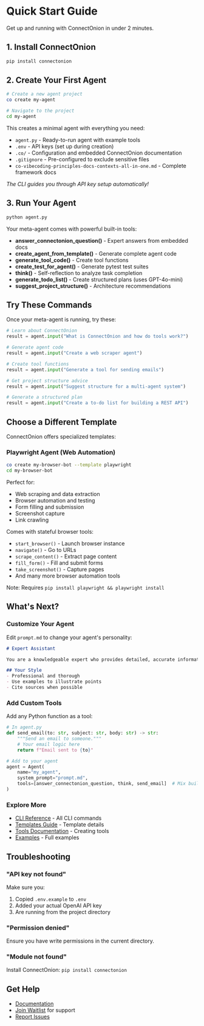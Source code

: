 # Quick Start Guide

Get up and running with ConnectOnion in under 2 minutes.

## 1. Install ConnectOnion

```bash
pip install connectonion
```

## 2. Create Your First Agent

```bash
# Create a new agent project
co create my-agent

# Navigate to the project
cd my-agent
```

This creates a minimal agent with everything you need:
- `agent.py` - Ready-to-run agent with example tools
- `.env` - API keys (set up during creation)
- `.co/` - Configuration and embedded ConnectOnion documentation
- `.gitignore` - Pre-configured to exclude sensitive files
- `co-vibecoding-principles-docs-contexts-all-in-one.md` - Complete framework docs

*The CLI guides you through API key setup automatically!*

## 3. Run Your Agent

```bash
python agent.py
```

Your meta-agent comes with powerful built-in tools:
- **answer_connectonion_question()** - Expert answers from embedded docs
- **create_agent_from_template()** - Generate complete agent code
- **generate_tool_code()** - Create tool functions
- **create_test_for_agent()** - Generate pytest test suites
- **think()** - Self-reflection to analyze task completion
- **generate_todo_list()** - Create structured plans (uses GPT-4o-mini)
- **suggest_project_structure()** - Architecture recommendations

## Try These Commands

Once your meta-agent is running, try these:

```python
# Learn about ConnectOnion
result = agent.input("What is ConnectOnion and how do tools work?")

# Generate agent code
result = agent.input("Create a web scraper agent")

# Create tool functions
result = agent.input("Generate a tool for sending emails")

# Get project structure advice
result = agent.input("Suggest structure for a multi-agent system")

# Generate a structured plan
result = agent.input("Create a to-do list for building a REST API")
```

## Choose a Different Template

ConnectOnion offers specialized templates:

### Playwright Agent (Web Automation)
```bash
co create my-browser-bot --template playwright
cd my-browser-bot
```

Perfect for:
- Web scraping and data extraction
- Browser automation and testing
- Form filling and submission
- Screenshot capture
- Link crawling

Comes with stateful browser tools:
- `start_browser()` - Launch browser instance
- `navigate()` - Go to URLs
- `scrape_content()` - Extract page content
- `fill_form()` - Fill and submit forms
- `take_screenshot()` - Capture pages
- And many more browser automation tools

Note: Requires `pip install playwright && playwright install`

## What's Next?

### Customize Your Agent

Edit `prompt.md` to change your agent's personality:

```markdown
# Expert Assistant

You are a knowledgeable expert who provides detailed, accurate information.

## Your Style
- Professional and thorough
- Use examples to illustrate points
- Cite sources when possible
```

### Add Custom Tools

Add any Python function as a tool:

```python
# In agent.py
def send_email(to: str, subject: str, body: str) -> str:
    """Send an email to someone."""
    # Your email logic here
    return f"Email sent to {to}"

# Add to your agent
agent = Agent(
    name="my_agent",
    system_prompt="prompt.md",
    tools=[answer_connectonion_question, think, send_email]  # Mix built-in and custom
)
```

### Explore More

- [CLI Reference](cli.md) - All CLI commands
- [Templates Guide](templates.md) - Template details
- [Tools Documentation](tools.md) - Creating tools
- [Examples](examples.md) - Full examples

## Troubleshooting

### "API key not found"
Make sure you:
1. Copied `.env.example` to `.env`
2. Added your actual OpenAI API key
3. Are running from the project directory

### "Permission denied"
Ensure you have write permissions in the current directory.

### "Module not found"
Install ConnectOnion: `pip install connectonion`

## Get Help

- [Documentation](https://github.com/connectonion/connectonion)
- [Join Waitlist](https://connectonion.com) for support
- [Report Issues](https://github.com/connectonion/connectonion/issues)